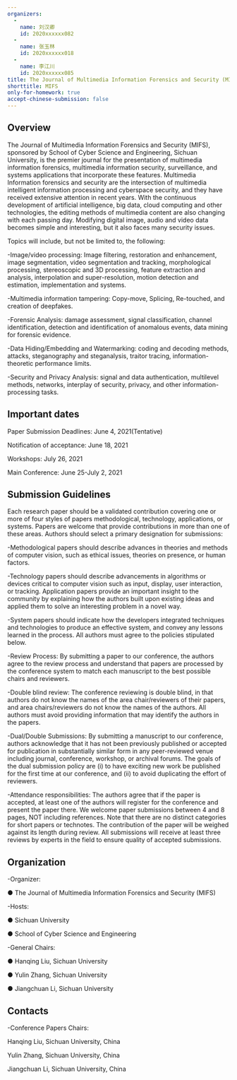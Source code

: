 ```yaml
---
organizers:
  -
    name: 刘汉卿
    id: 2020xxxxxx082
  -
    name: 张玉林
    id: 2020xxxxxx018
  -
    name: 李江川
    id: 2020xxxxxx085
title: The Journal of Multimedia Information Forensics and Security (MIFS)
shorttitle: MIFS
only-for-homework: true
accept-chinese-submission: false
---
```


## Overview

The Journal of Multimedia Information Forensics and Security (MIFS), sponsored by School of Cyber Science and Engineering, Sichuan University, is the premier journal for the presentation of multimedia information forensics, multimedia information security, surveillance, and systems applications that incorporate these features. Multimedia Information forensics and security are the intersection of multimedia intelligent information processing and cyberspace security, and they have received extensive attention in recent years. With the continuous development of artificial intelligence, big data, cloud computing and other technologies, the editing methods of multimedia content are also changing with each passing day. Modifying digital image, audio and video data becomes simple and interesting, but it also faces many security issues.

Topics will include, but not be limited to, the following:

-Image/video processing: Image filtering, restoration and enhancement, image segmentation, video segmentation and tracking, morphological processing, stereoscopic and 3D processing, feature extraction and analysis, interpolation and super-resolution, motion detection and estimation, implementation and systems.

-Multimedia information tampering: Copy-move, Splicing, Re-touched, and creation of deepfakes.

-Forensic Analysis: damage assessment, signal classification, channel identification, detection and identification of anomalous events, data mining for forensic evidence.

-Data Hiding/Embedding and Watermarking: coding and decoding methods, attacks, steganography and steganalysis, traitor tracing, information-theoretic performance limits.

-Security and Privacy Analysis: signal and data authentication, multilevel methods, networks, interplay of security, privacy, and other information-processing tasks.

## Important dates

Paper Submission Deadlines: June 4, 2021(Tentative)

Notification of acceptance: June 18, 2021

Workshops: July 26, 2021

Main Conference: June 25-July 2, 2021



## Submission Guidelines

Each research paper should be a validated contribution covering one or more of four styles of papers methodological, technology, applications, or systems. Papers are welcome that provide contributions in more than one of these areas. Authors should select a primary designation for submissions:

-Methodological papers should describe advances in theories and methods of computer vision, such as ethical issues, theories on presence, or human factors.

-Technology papers should describe advancements in algorithms or devices critical to computer vision such as input, display, user interaction, or tracking. Application papers provide an important insight to the community by explaining how the authors built upon existing ideas and applied them to solve an interesting problem in a novel way.

-System papers should indicate how the developers integrated techniques and technologies to produce an effective system, and convey any lessons learned in the process. All authors must agree to the policies stipulated below.

-Review Process: By submitting a paper to our conference, the authors agree to the review process and understand that papers are processed by the conference system to match each manuscript to the best possible chairs and reviewers.

-Double blind review: The conference reviewing is double blind, in that authors do not know the names of the area chair/reviewers of their papers, and area chairs/reviewers do not know the names of the authors. All authors must avoid providing information that may identify the authors in the papers.

-Dual/Double Submissions: By submitting a manuscript to our conference, authors acknowledge that it has not been previously published or accepted for publication in substantially similar form in any peer-reviewed venue including journal, conference, workshop, or archival forums. The goals of the dual submission policy are (i) to have exciting new work be published for the first time at our conference, and (ii) to avoid duplicating the effort of reviewers.

-Attendance responsibilities: The authors agree that if the paper is accepted, at least one of the authors will register for the conference and present the paper there. We welcome paper submissions between 4 and 8 pages, NOT including references. Note that there are no distinct categories for short papers or technotes. The contribution of the paper will be weighed against its length during review. All submissions will receive at least three reviews by experts in the field to ensure quality of accepted submissions. 


## Organization

-Organizer:

● The Journal of Multimedia Information Forensics and Security (MIFS)

-Hosts:

● Sichuan University

● School of Cyber Science and Engineering

-General Chairs:

● Hanqing Liu, Sichuan University

● Yulin Zhang, Sichuan University

● Jiangchuan Li, Sichuan University

## Contacts

-Conference Papers Chairs:

Hanqing Liu, Sichuan University, China

Yulin Zhang, Sichuan University, China

Jiangchuan Li, Sichuan University, China
